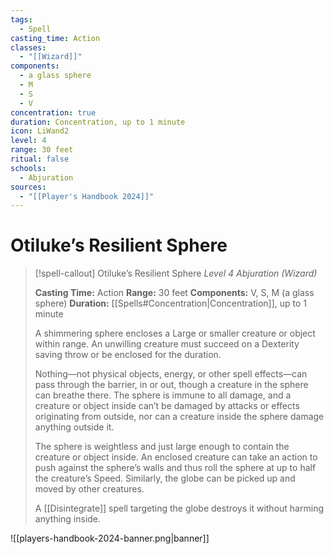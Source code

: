 ```yaml
---
tags:
  - Spell
casting_time: Action
classes:
  - "[[Wizard]]"
components:
  - a glass sphere
  - M
  - S
  - V
concentration: true
duration: Concentration, up to 1 minute
icon: LiWand2
level: 4
range: 30 feet
ritual: false
schools:
  - Abjuration
sources:
  - "[[Player's Handbook 2024]]"
---
```


# Otiluke’s Resilient Sphere

>[!spell-callout] Otiluke’s Resilient Sphere
>_Level 4 Abjuration (Wizard)_
>
>**Casting Time:** Action
>**Range:** 30 feet
>**Components:** V, S, M (a glass sphere)
>**Duration:** [[Spells#Concentration\|Concentration]], up to 1 minute
>
>A shimmering sphere encloses a Large or smaller creature or object within range. An unwilling creature must succeed on a Dexterity saving throw or be enclosed for the duration.
>
>Nothing—not physical objects, energy, or other spell effects—can pass through the barrier, in or out, though a creature in the sphere can breathe there. The sphere is immune to all damage, and a creature or object inside can’t be damaged by attacks or effects originating from outside, nor can a creature inside the sphere damage anything outside it.
>
>The sphere is weightless and just large enough to contain the creature or object inside. An enclosed creature can take an action to push against the sphere’s walls and thus roll the sphere at up to half the creature’s Speed. Similarly, the globe can be picked up and moved by other creatures.
>
>A [[Disintegrate]] spell targeting the globe destroys it without harming anything inside.


![[players-handbook-2024-banner.png|banner]]

